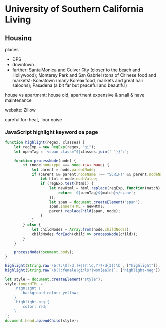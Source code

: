 <!-- toc -->
# University of Southern California Living

## Housing

places

- DPS
- downtown
- farther: Santa Monica and Culver City (closer to the beach and Hollywood);
    Monterey Park and San Gabriel (tons of Chinese food and markets);
    Koreatown (many Korean food, markets and great hair saloons);
    Pasadena (a bit far but peaceful and beautiful)

house vs apartment: house old, apartment expensive & small & have maintenance

website: Zillow

careful for: heat, floor noise

### JavaScript highlight keyword on page

```javascript
function highlight(regex, classes) {
    let regExp = new RegExp(regex, "gi");
    let openTag = `<span class="${classes.join(' ')}">`;

    function processNode(node) {
        if (node.nodeType === Node.TEXT_NODE) {
            let parent = node.parentNode;
            if (parent && parent.nodeName !== "SCRIPT" && parent.nodeName !== "STYLE") {
                let html = node.nodeValue;
                if (regExp.test(html)) {
                    let newHtml = html.replace(regExp, function(match) {
                        return `${openTag}${match}</span>`;
                    });
                    let span = document.createElement("span");
                    span.innerHTML = newHtml;
                    parent.replaceChild(span, node);
                }
            }
        } else {
            let childNodes = Array.from(node.childNodes);
            childNodes.forEach(child => processNode(child));
        }
    }

    processNode(document.body);
}

highlight(String.raw`\b(?:\$[\d,]+|(?:\d,?)?\d{3})\b`, ["highlight"]);
highlight(String.raw`\b(?:female|girls?|wom[ea]n)`, ["highlight-neg"]);

let style = document.createElement("style");
style.innerHTML = `
    .highlight {
        background-color: yellow;
    }
    .highlight-neg {
        color: red;
    }
`;
document.head.appendChild(style);
```
